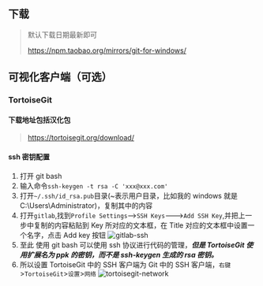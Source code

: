 ## 下载

> 默认下载日期最新即可
>
> https://npm.taobao.org/mirrors/git-for-windows/

## 可视化客户端（可选）

### TortoiseGit

#### 下载地址包括汉化包

> https://tortoisegit.org/download/

#### ssh 密钥配置

1. 打开 git bash
2. 输入命令`ssh-keygen -t rsa -C 'xxx@xxx.com'`
3. 打开`~/.ssh/id_rsa.pub`目录(~表示用户目录，比如我的 windows 就是 C:\Users\Administrator)，复制其中的内容
4. 打开`gitlab`,找到`Profile Settings`-->`SSH Keys`--->`Add SSH Key`,并把上一步中复制的内容粘贴到 Key 所对应的文本框，在 Title 对应的文本框中设置一个名字，点击 Add key 按钮
   ![gitlab-ssh](/document/assets/gitlab-ssh.png)
5. 至此 使用 git bash 可以使用 ssh 协议进行代码的管理，**_但是 TortoiseGit 使用扩展名为 ppk 的密钥，而不是 ssh-keygen 生成的 rsa 密钥。_**
6. 所以设置 TortoiseGit 中的 SSH 客户端为 Git 中的 SSH 客户端，`右键`>`TortoiseGit`>`设置`>`网络`
   ![tortoisegit-network](/document/assets/tortoisegit-network.png)
